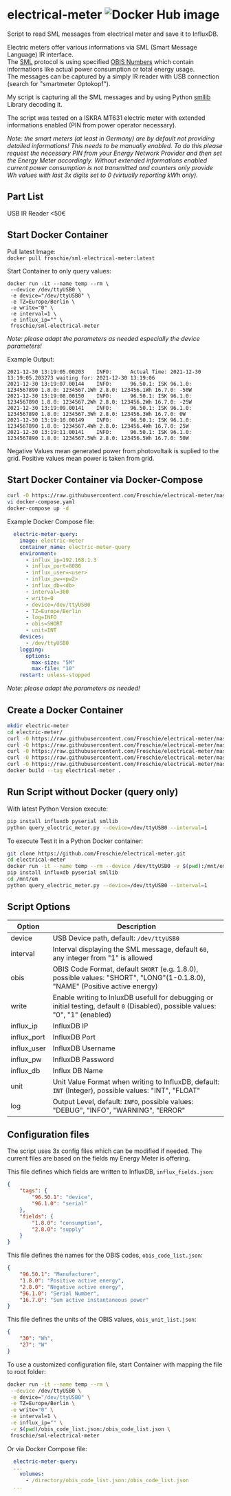# electrical-meter ![Docker Hub image](https://github.com/Froschie/electrical-meter/workflows/Docker%20Hub%20image/badge.svg)

Script to read SML messages from electrical meter and save it to InfluxDB.  

Electric meters offer various informations via SML (Smart Message Language) IR interface.  
The [SML](https://de.wikipedia.org/wiki/Smart_Message_Language) protocol is using specified [OBIS Numbers](https://de.wikipedia.org/wiki/OBIS-Kennzahlen) which contain informations like actual power consumption or total energy usage.  
The messages can be captured by a simply IR reader with USB connection (search for "smartmeter Optokopf").  

My script is capturing all the SML messages and by using Python [smllib](https://github.com/spacemanspiff2007/SmlLib) Library decoding it.

The script was tested on a ISKRA MT631 electric meter with extended informations enabled (PIN from power operator necessary).

*Note: the smart meters (at least in Germany) are by default not providing detailed informations! This needs to be manually enabled. To do this please request the necessary PIN from your Energy Network Provider and then set the Energy Meter accordingly. Without extended informations enabled current power consumption is not transmitted and counters only provide Wh values with last 3x digits set to 0 (virtually reporting kWh only).*


## Part List
USB IR Reader <50€


## Start Docker Container  

Pull latest Image:  
`docker pull froschie/sml-electrical-meter:latest`  

Start Container to only query values:  
```
docker run -it --name temp --rm \
 --device /dev/ttyUSB0 \
 -e device="/dev/ttyUSB0" \
 -e TZ=Europe/Berlin \
 -e write="0" \
 -e interval=1 \
 -e influx_ip="" \
 froschie/sml-electrical-meter
```
*Note: please adapt the parameters as needed especially the device parameters!*  

Example Output:
```
2021-12-30 13:19:05.00203    INFO:      Actual Time: 2021-12-30 13:19:05.203273 waiting for: 2021-12-30 13:19:06
2021-12-30 13:19:07.00144    INFO:      96.50.1: ISK 96.1.0: 1234567890 1.8.0: 1234567.1Wh 2.8.0: 123456.1Wh 16.7.0: -50W
2021-12-30 13:19:08.00150    INFO:      96.50.1: ISK 96.1.0: 1234567890 1.8.0: 1234567.2Wh 2.8.0: 123456.2Wh 16.7.0: -25W
2021-12-30 13:19:09.00141    INFO:      96.50.1: ISK 96.1.0: 1234567890 1.8.0: 1234567.3Wh 2.8.0: 123456.3Wh 16.7.0: 0W
2021-12-30 13:19:10.00149    INFO:      96.50.1: ISK 96.1.0: 1234567890 1.8.0: 1234567.4Wh 2.8.0: 123456.4Wh 16.7.0: 25W
2021-12-30 13:19:11.00141    INFO:      96.50.1: ISK 96.1.0: 1234567890 1.8.0: 1234567.5Wh 2.8.0: 123456.5Wh 16.7.0: 50W
```

Negative Values mean generated power from photovoltaik is suplied to the grid. Positive values mean power is taken from grid.


## Start Docker Container via Docker-Compose  
```bash
curl -O https://raw.githubusercontent.com/Froschie/electrical-meter/master/docker-compose.yaml
vi docker-compose.yaml
docker-compose up -d
```

Example Docker Compose file:
```yaml
  electric-meter-query:
    image: electric-meter
    container_name: electric-meter-query
    environment:
      - influx_ip=192.168.1.3
      - influx_port=8086
      - influx_user=<user>
      - influx_pw=<pw2>
      - influx_db=<db>
      - interval=300
      - write=0
      - device=/dev/ttyUSB0
      - TZ=Europe/Berlin
      - log=INFO
      - obis=SHORT
      - unit=INT
    devices:
      - /dev/ttyUSB0
    logging: 
      options:
        max-size: "5M"
        max-file: "10"
    restart: unless-stopped
```

*Note: please adapt the parameters as needed!*


## Create a Docker Container

```bash
mkdir electric-meter
cd electric-meter/
curl -O https://raw.githubusercontent.com/Froschie/electrical-meter/master/Dockerfile
curl -O https://raw.githubusercontent.com/Froschie/electrical-meter/master/query_electric_meter.py
curl -O https://raw.githubusercontent.com/Froschie/electrical-meter/master/influx_fields.json
curl -O https://raw.githubusercontent.com/Froschie/electrical-meter/master/obis_code_list.json
curl -O https://raw.githubusercontent.com/Froschie/electrical-meter/master/obis_unit_list.json
docker build --tag electrical-meter .
```

## Run Script without Docker (query only)

With latest Python Version execute:

```bash
pip install influxdb pyserial smllib
python query_electric_meter.py --device=/dev/ttyUSB0 --interval=1
```

To execute Test it in a Python Docker container: 

```bash
git clone https://github.com/Froschie/electrical-meter.git
cd electrical-meter
docker run -it --name temp --rm --device /dev/ttyUSB0 -v $(pwd):/mnt/em python bash
pip install influxdb pyserial smllib
cd /mnt/em
python query_electric_meter.py --device=/dev/ttyUSB0 --interval=1
```

## Script Options

| Option | Description |
| --- | --- |
| device | USB Device path, default: `/dev/ttyUSB0` |
| interval | Interval displaying the SML message, default `60`, any integer from "1" is allowed |
| obis | OBIS Code Format, default `SHORT` (e.g. 1.8.0), possible values: "SHORT", "LONG"(1-0.1.8.0), "NAME" (Positive active energy) |
| write | Enable writing to InluxDB usefull for debugging or initial testing, default `0` (Disabled), possible values: "0", "1" (enabled) |
| influx_ip | InfluxDB IP |
| influx_port | InfluxDB Port |
| influx_user | InfluxDB Username |
| influx_pw | InfluxDB Password |
| influx_db | Influx DB Name |
| unit | Unit Value Format when writing to InfluxDB, default: `INT` (Integer), possible values: "INT", "FLOAT" |
| log | Output Level, default: `INFO`, possible values: "DEBUG", "INFO", "WARNING", "ERROR" |

## Configuration files

The script uses 3x config files which can be modified if needed. The current files are based on the fields my Energy Meter is offering.

This file defines which fields are written to InfluxDB, `influx_fields.json`:
```json
{
    "tags": {
        "96.50.1": "device",
        "96.1.0": "serial"
    },
    "fields": {
        "1.8.0": "consumption",
        "2.8.0": "supply"
    }
}
```

This file defines the names for the OBIS codes, `obis_code_list.json`:
```json
{
    "96.50.1": "Manufacturer",
    "1.8.0": "Positive active energy",
    "2.8.0": "Negative active energy",
    "96.1.0": "Serial Number",
    "16.7.0": "Sum active instantaneous power"
}
```

This file defines the units of the OBIS values, `obis_unit_list.json`:
```json
{
    "30": "Wh",
    "27": "W"
}
```

To use a customized configuration file,  start Container with mapping the file to root folder:
```bash
docker run -it --name temp --rm \
 --device /dev/ttyUSB0 \
 -e device="/dev/ttyUSB0" \
 -e TZ=Europe/Berlin \
 -e write="0" \
 -e interval=1 \
 -e influx_ip="" \
 -v $(pwd)/obis_code_list.json:/obis_code_list.json \
 froschie/sml-electrical-meter
```

Or via Docker Compose file:
```yaml
  electric-meter-query:
  ...
    volumes:
      - /directory/obis_code_list.json:/obis_code_list.json
  ...
```
